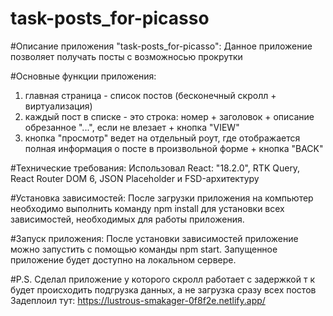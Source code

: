 # task-posts_for-picasso

#Описание приложения "task-posts_for-picasso":
Данное приложение позволяет получать посты с возможносью прокрутки

#Основные функции приложения:

1. главная страница - список постов (бесконечный скролл + виртуализация)
2. каждый пост в списке - это строка: номер + заголовок + описание обрезанное "...", если не влезает + кнопка "VIEW"
3. кнопка "просмотр" ведет на отдельный роут, где отображается полная информация о посте в произвольной форме + кнопка "BACK"

#Технические требования:
Использовал React: "18.2.0", RTK Query, React Router DOM 6, JSON Placeholder и FSD-архитектуру

#Установка зависимостей:
После загрузки приложения на компьютер необходимо выполнить команду npm install для установки всех зависимостей, необходимых для работы приложения.

#Запуск приложения:
После установки зависимостей приложение можно запустить с помощью команды npm start. Запущенное приложение будет доступно на локальном сервере.

#P.S.
Сделал приложение у которого скролл работает с задержкой т к будет происходить подгрузка данных, а не загрузка сразу всех постов
Задеплоил тут: https://lustrous-smakager-0f8f2e.netlify.app/
